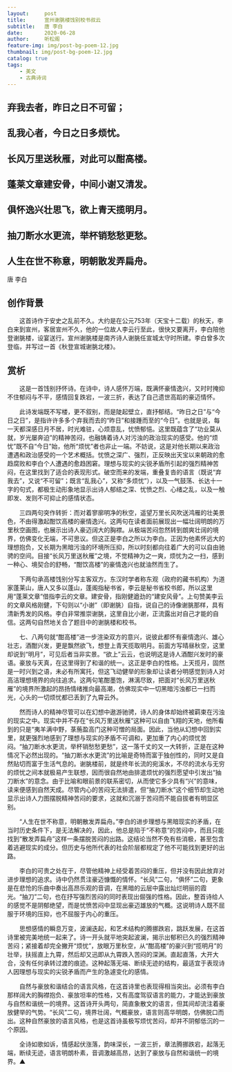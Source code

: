 ```yaml
---
layout:     post
title:      宣州谢脁楼饯别校书叔云
subtitle:   唐 李白
date:       2020-06-28
author:     听松阁
feature-img: img/post-bg-poem-12.jpg
thumbnail: img/post-bg-poem-12.jpg
catalog: true
tags:
    - 美文
    - 古典诗词
---
```


## 弃我去者，昨日之日不可留；
## 乱我心者，今日之日多烦忧。
## 长风万里送秋雁，对此可以酣高楼。
## 蓬莱文章建安骨，中间小谢又清发。
## 俱怀逸兴壮思飞，欲上青天揽明月。
## 抽刀断水水更流，举杯销愁愁更愁。
## 人生在世不称意，明朝散发弄扁舟。

唐 李白

## 创作背景



　　这首诗作于安史之乱前不久。大约是在公元753年（天宝十二载）的秋天，李白来到宣州，客居宣州不久，他的一位故人李云行至此，很快又要离开，李白陪他登谢朓楼，设宴送行。宣州谢朓楼是南齐诗人谢朓任宣城太守时所建。李白曾多次登临，并写过一首《秋登宣城谢朓北楼》。





## 赏析



　　这是一首饯别抒怀诗。在诗中，诗人感怀万端，既满怀豪情逸兴，又时时掩抑不住郁闷与不平，感情回复跌宕，一波三折，表达了自己遗世高蹈的豪迈情怀。



　　此诗发端既不写楼，更不叙别，而是陡起壁立，直抒郁结。“昨日之日”与“今日之日”，是指许许多多个弃我而去的“昨日”和接踵而至的“今日”。也就是说，每一天都深感日月不居，时光难驻，心烦意乱，忧愤郁悒。这里既蕴含了“功业莫从就，岁光屡奔迫”的精神苦闷，也融铸着诗人对污浊的政治现实的感受。他的“烦忧”既不自“今日”始，他所“烦忧”者也非止一端。不妨说，这是对他长期以来政治遭遇和政治感受的一个艺术概括。忧愤之深广、强烈，正反映出天宝以来朝政的愈趋腐败和李白个人遭遇的愈趋困窘。理想与现实的尖锐矛盾所引起的强烈精神苦闷，在这里找到了适合的表现形式。破空而来的发端，重叠复沓的语言（既说“弃我去”，又说“不可留”；既言“乱我心”，又称“多烦忧”），以及一气鼓荡、长达十一字的句式，都极生动形象地显示出诗人郁结之深、忧愤之烈、心绪之乱，以及一触即发、发则不可抑止的感情状态。



　　三四两句突作转折：而对着寥廓明净的秋空，遥望万里长风吹送鸿雁的壮美景色，不由得激起酣饮高楼的豪情逸兴。这两句在读者面前展现出一幅壮阔明朗的万里秋空画图，也展示出诗人豪迈阔大的胸襟。从极端苦闷忽然转到朗爽壮阔的境界，仿佛变化无端，不可思议。但这正是李白之所以为李白。正因为他素怀远大的理想抱负，又长期为黑暗污浊的环境所压抑，所以时刻都向往着广大的可以自由驰骋的空间。目接“长风万里送秋雁”之境，不觉精神为之一爽，烦忧为之一扫，感到一种心、境契合的舒畅，“酣饮高楼”的豪情逸兴也就油然而生了。



　　下两句承高楼饯别分写主客双方。东汉时学者称东观（政府的藏书机构）为道家蓬莱山，唐人又多以蓬山，蓬阁指秘书省，李云是秘书省校书郎，所以这里用“蓬莱文章”借指李云的文章。建安骨，指刚健遒劲的“建安风骨”。上句赞美李云的文章风格刚健，下句则以“小谢”（即谢朓）自指，说自己的诗像谢朓那样，具有清新秀发的风格。李白非常推崇谢朓，这里自比小谢，正流露出对自己才能的自信。这两句自然地关合了题目中的谢朓楼和校书。



　　七、八两句就“酣高楼”进一步渲染双方的意兴，说彼此都怀有豪情逸兴、雄心壮志，酒酣兴发，更是飘然欲飞，想登上青天揽取明月。前面方写晴昼秋空，这里却说到“明月”，可见后者当非实景。“欲上”云云，也说明这是诗人酒酣兴发时的豪语。豪放与天真，在这里得到了和谐的统一。这正是李白的性格。上天揽月，固然是一时兴到之语，未必有所寓托，但这飞动健举的形象却让读者分明感觉到诗人对高洁理想境界的向往追求。这两句笔酣墨饱，淋漓尽致，把面对“长风万里送秋雁”的境界所激起的昂扬情绪推向最高潮，仿佛现实中一切黑暗污浊都已一扫而光，心头的一切烦忧都已丢到了九霄云外。



　　然而诗人的精神尽管可以在幻想中遨游驰骋，诗人的身体却始终被羁束在污浊的现实之中。现实中并不存在“长风万里送秋雁”这种可以自由飞翔的天地，他所看到的只是“夷羊满中野，菉葹盈高门这种可憎的局面。因此，当他从幻想中回到实里，就更强烈地感到了理想与现实的矛盾不可调和，更加重了内心的烦忧苦闷。“抽刀断水水更流，举杯销愁愁更愁”，这一落千丈的又一大转折，正是在这种情况下必然出现的。“抽刀断水水更流”的比喻是奇特而富于独创性的，同时又是自然贴切而富于生活气息的。谢朓楼前，就是终年长流的宛溪水，不尽的流水与无穷的烦忧之间本就极易产生联想，因而很自然地由排遣烦忧的强烈愿望中引发出“抽刀断水”的意念。由于比喻和眼前景的联系密切，从而使它多少具有“兴”的意味，读来便感到自然天成。尽管内心的苦闷无法排遣，但“抽刀断水”这个细节却生动地显示出诗人力图摆脱精神苦闷的要求，这就和沉溺于苦闷而不能自拔者有明显区别。



　　“人生在世不称意，明朝散发弄扁舟。”李白的进步理想与黑暗现实的矛盾，在当时历史条件下，是无法解决的，因此，他总是陷于“不称意”的苦闷中，而且只能找到“散发弄扁舟”这样一条摆脱苦闷的出路。这结论当然不免有些消极，甚至包含着逃避现实的成分。但历史与他所代表的社会阶层都规定了他不可能找到更好的出路。



　　李白的可贵之处在于，尽管他精神上经受着苦闷的重压，但并没有因此放弃对进步理想的追求。诗中仍然贯注豪迈慷慨的情怀。“长风”二句，“俱怀”二句，更象是在悲怆的乐曲中奏出高昂乐观的音调，在黑暗的云层中露出灿烂明丽的霞光。“抽刀”二句，也在抒写强烈苦闷的同时表现出倔强的性格。因此，整首诗给人的感觉不是阴郁绝望，而是忧愤苦闷中显现出豪迈雄放的气概。这说明诗人既不屈服于环境的压抑，也不屈服于内心的重压。



　　思想感情的瞬息万变，波澜迭起，和艺术结构的腾挪跌宕，跳跃发展，在这首诗里被完美地统一起来了。诗一开头就平地突起波澜，揭示出郁积已久的强烈精神苦闷；紧接着却完全撇开“烦忧”，放眼万里秋空，从“酣高楼”的豪兴到“揽明月”的壮举，扶摇直上九霄，然后却又迅即从九霄跌入苦闷的深渊。直起直落，大开大合，没有任何承转过渡的痕迹。这种起落无端、断续无迹的结构，最适宜于表现诗人因理想与现实的尖锐矛盾而产生的急遽变化的感情。



　　自然与豪放和谐结合的语言风格，在这首诗里也表现得相当突出。必须有李白那样阔大的胸襟抱负、豪放坦率的性格，又有高度驾驭语言的能力，才能达到豪放与自然和谐统一的境界。这首诗开头两句，简直象散文的语言，但其间却流注着豪放健举的气势。“长风”二句，境界壮阔，气概豪放，语言则高华明朗，仿佛脱口而出。这种自然豪放的语言风格，也是这首诗虽极写烦忧苦闷，却并不阴郁低沉的一个原因。



　　全诗如歌如诉，情感起伏涨落，韵味深长，一波三折，章法腾挪跌宕，起落无端，断续无迹，语言明朗朴素，音调激越高昂，达到了豪放与自然和谐统一的境界。▲
